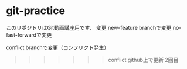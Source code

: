# git-practice
このリポジトリはGit動画講座用です．
変更
new-feature branchで変更
no-fast-forwardで変更

conflict branchで変更（コンフリクト発生）
>>>>>>> conflict
github上で更新 2回目

